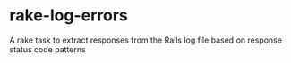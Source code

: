 rake-log-errors
===============

A rake task to extract responses from the Rails log file based on response status code patterns